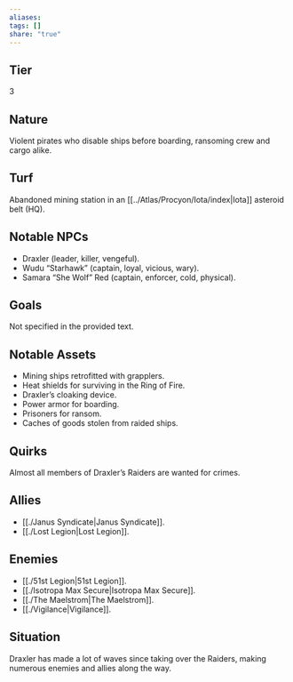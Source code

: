 ```yaml
---
aliases: 
tags: []
share: "true"
---
```

## Tier

3

## Nature

Violent pirates who disable ships before boarding, ransoming crew and cargo alike.

## Turf

Abandoned mining station in an [[../Atlas/Procyon/Iota/index|Iota]] asteroid belt (HQ).

## Notable NPCs

- Draxler (leader, killer, vengeful).
- Wudu “Starhawk” (captain, loyal, vicious, wary).
- Samara “She Wolf” Red (captain, enforcer, cold, physical).


## Goals

Not specified in the provided text.

## Notable Assets

- Mining ships retrofitted with grapplers.
- Heat shields for surviving in the Ring of Fire.
- Draxler’s cloaking device.
- Power armor for boarding.
- Prisoners for ransom.
- Caches of goods stolen from raided ships.


## Quirks

Almost all members of Draxler’s Raiders are wanted for crimes.

## Allies

- [[./Janus Syndicate|Janus Syndicate]].
- [[./Lost Legion|Lost Legion]].


## Enemies

- [[./51st Legion|51st Legion]].
- [[./Isotropa Max Secure|Isotropa Max Secure]].
- [[./The Maelstrom|The Maelstrom]].
- [[./Vigilance|Vigilance]].


## Situation

Draxler has made a lot of waves since taking over the Raiders, making numerous enemies and allies along the way.
